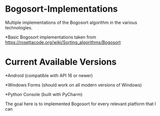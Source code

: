 # Bogosort-Implementations
Multiple implementations of the Bogosort algorithm in the various technologies.

*Basic Bogosort implementations taken from https://rosettacode.org/wiki/Sorting_algorithms/Bogosort

# Current Available Versions
*Android (compatible with API 16 or newer)

*Windows Forms (should work on all modern versions of Windows)

*Python Console (built with PyCharm)

The goal here is to implemented Bogosort for every relevant platform that I can
